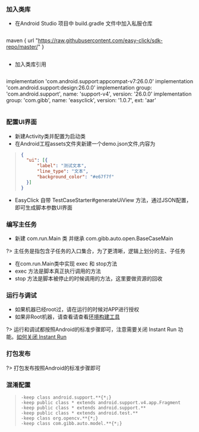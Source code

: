 ### 加入类库
- 在Android Studio 项目中 build.gradle 文件中加入私服仓库
> ```gradle
maven {
    url "https://raw.githubusercontent.com/easy-click/sdk-repo/master/"
}
> ```

- 加入类库引用
> ```gradle
implementation 'com.android.support:appcompat-v7:26.0.0'
implementation 'com.android.support:design:26.0.0'
implementation group: 'com.android.support', name: 'support-v4', version: '26.0.0'
implementation group: 'com.gibb', name: 'easyclick', version: '1.0.7', ext: 'aar'
> ```


 
### 配置UI界面

- 新建Activity类并配置为启动类
- 在Android工程assets文件夹新建一个demo.json文件,内容为

> ```json
> {
> 	"ui": [{
> 		"label": "测试文本",
> 		"line_type": "文本",
> 		"background_color": "#e67f7f"
> 	}]
> }
> ```

- EasyClick 自带 TestCaseStarter#generateUiView 方法，通过JSON配置，即可生成脚本参数UI界面



### 编写主任务

- 新建 com.run.Main 类 并继承 com.gibb.auto.open.BaseCaseMain

?> 主任务是指包含子任务的入口集合，为了更清晰，逻辑上划分的主、子任务

- 在com.run.Main类中实现 exec 和 stop方法
- exec 方法是脚本真正执行调用的方法
- stop 方法是脚本被停止的时候调用的方法，这里要做资源的回收


### 运行与调试

- 如果机器已经root过，请在运行的时候对APP进行授权
- 如果非Root机器，请查看请查看[环境构建工具](zh-cn/dev-tools)

?> 运行和调试都按照Android的标准步骤即可，注意需要关闭 Instant Run 功能。[如何关闭 Instant Run](https://blog.csdn.net/yu544324974/article/details/52472641)


### 打包发布

?> 打包发布按照Android的标准步骤即可

### 混淆配置




> ```proguard
> -keep class android.support.**{*;}
> -keep public class * extends android.support.v4.app.Fragment
> -keep public class * extends android.support.**
> -keep public class * extends android.test.**
> -keep class org.opencv.**{*;}
> -keep class com.gibb.auto.model.**{*;}
> ```













